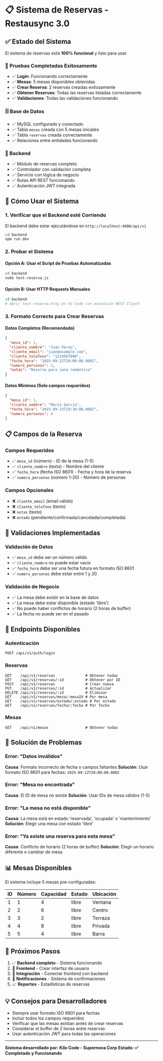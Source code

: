 # 📋 Sistema de Reservas - Restausync 3.0

## ✅ Estado del Sistema

El sistema de reservas está **100% funcional** y listo para usar.

### 🧪 **Pruebas Completadas Exitosamente**

- ✅ **Login**: Funcionando correctamente
- ✅ **Mesas**: 5 mesas disponibles obtenidas
- ✅ **Crear Reserva**: 2 reservas creadas exitosamente
- ✅ **Obtener Reservas**: Todas las reservas listadas correctamente
- ✅ **Validaciones**: Todas las validaciones funcionando

### 🗄️ Base de Datos

- ✅ MySQL configurado y conectado
- ✅ Tabla `mesas` creada con 5 mesas iniciales
- ✅ Tabla `reservas` creada correctamente
- ✅ Relaciones entre entidades funcionando

### 🔧 Backend

- ✅ Módulo de reservas completo
- ✅ Controlador con validación completa
- ✅ Servicio con lógica de negocio
- ✅ Rutas API REST funcionando
- ✅ Autenticación JWT integrada

## 🚀 Cómo Usar el Sistema

### 1. Verificar que el Backend esté Corriendo

El backend debe estar ejecutándose en `http://localhost:4000/api/v1`

```bash
cd backend
npm run dev
```

### 2. Probar el Sistema

#### Opción A: Usar el Script de Pruebas Automatizadas

```bash
cd backend
node test-reserva.js
```

#### Opción B: Usar HTTP Requests Manuales

```bash
cd backend
# Abrir test-reserva.http en VS Code con extensión REST Client
```

### 3. Formato Correcto para Crear Reservas

#### Datos Completos (Recomendado)

```json
{
  "mesa_id": 1,
  "cliente_nombre": "Juan Pérez",
  "cliente_email": "juan@example.com",
  "cliente_telefono": "1234567890",
  "fecha_hora": "2025-09-22T20:00:00.000Z",
  "numero_personas": 2,
  "notas": "Reserva para cena romántica"
}
```

#### Datos Mínimos (Solo campos requeridos)

```json
{
  "mesa_id": 1,
  "cliente_nombre": "María García",
  "fecha_hora": "2025-09-23T19:30:00.000Z",
  "numero_personas": 4
}
```

## 📋 Campos de la Reserva

### Campos Requeridos

- ✅ `mesa_id` (número) - ID de la mesa (1-5)
- ✅ `cliente_nombre` (texto) - Nombre del cliente
- ✅ `fecha_hora` (fecha ISO 8601) - Fecha y hora de la reserva
- ✅ `numero_personas` (número 1-20) - Número de personas

### Campos Opcionales

- ❌ `cliente_email` (email válido)
- ❌ `cliente_telefono` (texto)
- ❌ `notas` (texto)
- ❌ `estado` (pendiente/confirmada/cancelada/completada)

## 🔧 Validaciones Implementadas

### Validación de Datos

- ✅ `mesa_id` debe ser un número válido
- ✅ `cliente_nombre` no puede estar vacío
- ✅ `fecha_hora` debe ser una fecha futura en formato ISO 8601
- ✅ `numero_personas` debe estar entre 1 y 20

### Validación de Negocio

- ✅ La mesa debe existir en la base de datos
- ✅ La mesa debe estar disponible (estado 'libre')
- ✅ No puede haber conflictos de horario (2 horas de buffer)
- ✅ La fecha no puede ser en el pasado

## 🧪 Endpoints Disponibles

### Autenticación

```
POST /api/v1/auth/login
```

### Reservas

```
GET    /api/v1/reservas              # Obtener todas
GET    /api/v1/reservas/:id          # Obtener por ID
POST   /api/v1/reservas              # Crear nueva
PUT    /api/v1/reservas/:id          # Actualizar
DELETE /api/v1/reservas/:id          # Eliminar
GET    /api/v1/reservas/mesa/:mesaId # Por mesa
GET    /api/v1/reservas/estado/:estado # Por estado
GET    /api/v1/reservas/fecha/:fecha # Por fecha
```

### Mesas

```
GET    /api/v1/mesas                 # Obtener todas
```

## 🐛 Solución de Problemas

### Error: "Datos inválidos"

**Causa**: Formato incorrecto de fecha o campos faltantes
**Solución**: Usar formato ISO 8601 para fechas: `2025-09-22T20:00:00.000Z`

### Error: "Mesa no encontrada"

**Causa**: El ID de mesa no existe
**Solución**: Usar IDs de mesa válidos (1-5)

### Error: "La mesa no está disponible"

**Causa**: La mesa está en estado 'reservada', 'ocupada' o 'mantenimiento'
**Solución**: Elegir una mesa con estado 'libre'

### Error: "Ya existe una reserva para esta mesa"

**Causa**: Conflicto de horario (2 horas de buffer)
**Solución**: Elegir un horario diferente o cambiar de mesa

## 📊 Mesas Disponibles

El sistema incluye 5 mesas pre-configuradas:

| ID  | Número | Capacidad | Estado | Ubicación |
| --- | ------ | --------- | ------ | --------- |
| 1   | 1      | 4         | libre  | Ventana   |
| 2   | 2      | 6         | libre  | Centro    |
| 3   | 3      | 2         | libre  | Terraza   |
| 4   | 4      | 8         | libre  | Privada   |
| 5   | 5      | 4         | libre  | Barra     |

## 🎯 Próximos Pasos

1. ✅ **Backend completo** - Sistema funcionando
2. 🔄 **Frontend** - Crear interfaz de usuario
3. 📱 **Integración** - Conectar frontend con backend
4. 🔔 **Notificaciones** - Sistema de confirmaciones
5. 📈 **Reportes** - Estadísticas de reservas

## 💡 Consejos para Desarrolladores

- Siempre usar formato ISO 8601 para fechas
- Incluir todos los campos requeridos
- Verificar que las mesas existan antes de crear reservas
- Considerar el buffer de 2 horas entre reservas
- Usar autenticación JWT para todas las operaciones

---

**Sistema desarrollado por: Kilo Code - Supernova Corp**
**Estado: ✅ Completado y Funcionando**
